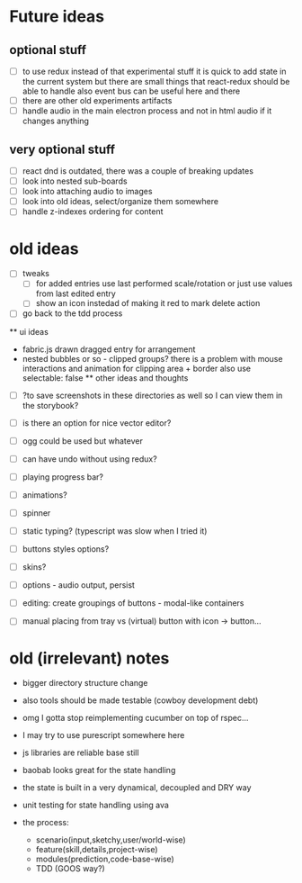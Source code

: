 # Future ideas

## optional stuff

- [ ] to use redux instead of that experimental stuff
      it is quick to add state in the current system
      but there are small things that react-redux should be able to handle
      also event bus can be useful here and there
- [ ] there are other old experiments artifacts
- [ ] handle audio in the main electron process and not in html audio
      if it changes anything

## very optional stuff

- [ ] react dnd is outdated, there was a couple of breaking updates
- [ ] look into nested sub-boards
- [ ] look into attaching audio to images
- [ ] look into old ideas, select/organize them somewhere
- [ ] handle z-indexes ordering for content

# old ideas

- [ ] tweaks
  - [ ] for added entries use last performed scale/rotation or
    just use values from last edited entry
  - [ ] show an icon instedad of making it red to mark delete action
- [ ] go back to the tdd process

** ui ideas
- fabric.js drawn dragged entry for arrangement
- nested bubbles or so - clipped groups?
  there is a problem with mouse interactions
  and animation for clipping area + border
  also use selectable: false
** other ideas and thoughts
- [ ] ?to save screenshots in these directories as well
  so I can view them in the storybook?

- [ ] is there an option for nice vector editor?
- [ ] ogg could be used but whatever
- [ ] can have undo without using redux?
- [ ] playing progress bar?
- [ ] animations?
- [ ] spinner
- [ ] static typing? (typescript was slow when I tried it)
- [ ] buttons styles options?
- [ ] skins?
- [ ] options - audio output, persist
- [ ] editing: create groupings of buttons - modal-like containers
- [ ] manual placing from tray vs (virtual) button with icon -> button...

# old (irrelevant) notes

- bigger directory structure change
- also tools should be made testable (cowboy development debt)
- omg I gotta stop reimplementing cucumber on top of rspec...

- I may try to use purescript somewhere here
- js libraries are reliable base still

- baobab looks great for the state handling
- the state is built in a very dynamical, decoupled and DRY way
- unit testing for state handling using ava

- the process:
  - scenario(input,sketchy,user/world-wise)
  - feature(skill,details,project-wise)
  - modules(prediction,code-base-wise)
  - TDD (GOOS way?)
